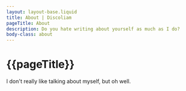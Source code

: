 ```yaml
---
layout: layout-base.liquid
title: About | Discoliam
pageTitle: About
description: Do you hate writing about yourself as much as I do?
body-class: about
---
```


# {{pageTitle}}

I don't really like talking about myself, but oh well.